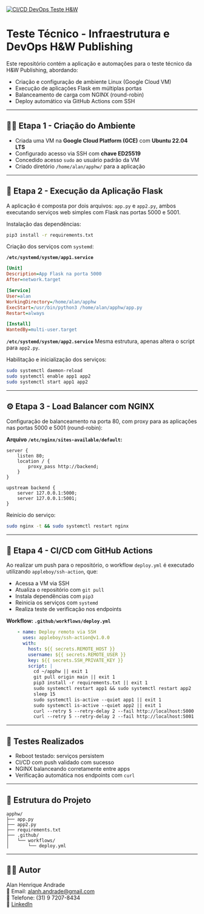 
[![CI/CD DevOps Teste H&W](https://github.com/Alan00Andrade/apphw/actions/workflows/deploy.yml/badge.svg)](https://github.com/Alan00Andrade/apphw/actions/workflows/deploy.yml)

# Teste Técnico - Infraestrutura e DevOps H&W Publishing

Este repositório contém a aplicação e automações para o teste técnico da H&W Publishing, abordando:

- Criação e configuração de ambiente Linux (Google Cloud VM)
- Execução de aplicações Flask em múltiplas portas
- Balanceamento de carga com NGINX (round-robin)
- Deploy automático via GitHub Actions com SSH

---

## 🧑‍💻 Etapa 1 - Criação do Ambiente

- Criada uma VM na **Google Cloud Platform (GCE)** com **Ubuntu 22.04 LTS**
- Configurado acesso via SSH com **chave ED25519**
- Concedido acesso `sudo` ao usuário padrão da VM
- Criado diretório `/home/alan/apphw/` para a aplicação

---

## 🚀 Etapa 2 - Execução da Aplicação Flask

A aplicação é composta por dois arquivos: `app.py` e `app2.py`, ambos executando serviços web simples com Flask nas portas 5000 e 5001.

Instalação das dependências:

```bash
pip3 install -r requirements.txt
```

Criação dos serviços com `systemd`:

**`/etc/systemd/system/app1.service`**
```ini
[Unit]
Description=App Flask na porta 5000
After=network.target

[Service]
User=alan
WorkingDirectory=/home/alan/apphw
ExecStart=/usr/bin/python3 /home/alan/apphw/app.py
Restart=always

[Install]
WantedBy=multi-user.target
```

**`/etc/systemd/system/app2.service`**
Mesma estrutura, apenas altera o script para `app2.py`.

Habilitação e inicialização dos serviços:

```bash
sudo systemctl daemon-reload
sudo systemctl enable app1 app2
sudo systemctl start app1 app2
```

---

## ⚙️ Etapa 3 - Load Balancer com NGINX

Configuração de balanceamento na porta 80, com proxy para as aplicações nas portas 5000 e 5001 (round-robin):

**Arquivo `/etc/nginx/sites-available/default`:**

```nginx
server {
    listen 80;
    location / {
        proxy_pass http://backend;
    }
}

upstream backend {
    server 127.0.0.1:5000;
    server 127.0.0.1:5001;
}
```

Reinício do serviço:

```bash
sudo nginx -t && sudo systemctl restart nginx
```

---

## 🔁 Etapa 4 - CI/CD com GitHub Actions

Ao realizar um push para o repositório, o workflow `deploy.yml` é executado utilizando `appleboy/ssh-action`, que:

- Acessa a VM via SSH
- Atualiza o repositório com `git pull`
- Instala dependências com `pip3`
- Reinicia os serviços com `systemd`
- Realiza teste de verificação nos endpoints

**Workflow: `.github/workflows/deploy.yml`**

```yaml
    - name: Deploy remoto via SSH
      uses: appleboy/ssh-action@v1.0.0
      with:
        host: ${{ secrets.REMOTE_HOST }}
        username: ${{ secrets.REMOTE_USER }}
        key: ${{ secrets.SSH_PRIVATE_KEY }}
        script: |
          cd ~/apphw || exit 1
          git pull origin main || exit 1
          pip3 install -r requirements.txt || exit 1
          sudo systemctl restart app1 && sudo systemctl restart app2
          sleep 15
          sudo systemctl is-active --quiet app1 || exit 1
          sudo systemctl is-active --quiet app2 || exit 1
          curl --retry 5 --retry-delay 2 --fail http://localhost:5000 || exit 1
          curl --retry 5 --retry-delay 2 --fail http://localhost:5001 || exit 1
```

---

## 🧪 Testes Realizados

- Reboot testado: serviços persistem
- CI/CD com push validado com sucesso
- NGINX balanceando corretamente entre apps
- Verificação automática nos endpoints com `curl`

---

## 📁 Estrutura do Projeto

```
apphw/
├── app.py
├── app2.py
├── requirements.txt
├── .github/
│   └── workflows/
│       └── deploy.yml
```

---

## 👨‍💻 Autor

Alan Henrique Andrade  
📧 Email: alanh.andrade@gmail.com  
📱 Telefone: (31) 9 7207-8434  
🔗 [LinkedIn](https://www.linkedin.com/in/alan-andrade-81482a97/)
